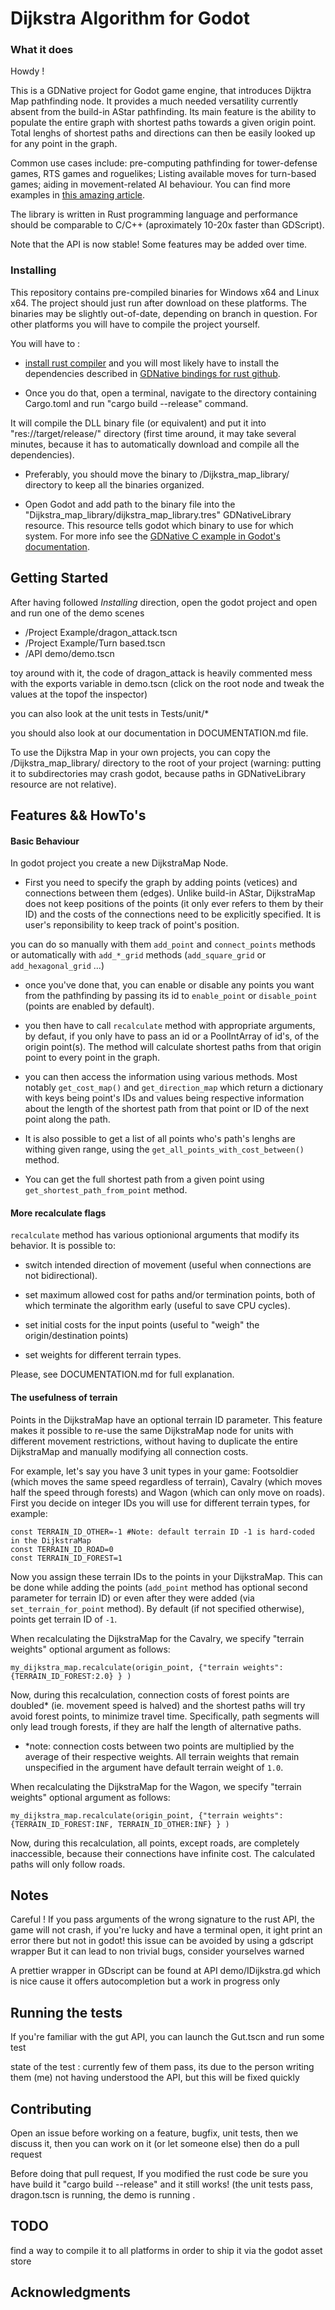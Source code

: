# Dijkstra Algorithm for Godot



### What it does

Howdy !

This is a GDNative project for Godot game engine, that introduces Dijktra Map pathfinding node. It provides a much needed versatility currently absent from the build-in AStar pathfinding. Its main feature is the ability to populate the entire graph with shortest paths towards a given origin point. Total lenghs of shortest paths and directions can then be easily looked up for any point in the graph.

Common use cases include: pre-computing pathfinding for tower-defense games, RTS games and roguelikes; Listing available moves for turn-based games; aiding in movement-related AI behaviour. You can find more examples in [this amazing article](http://www.roguebasin.com/index.php?title=Dijkstra_Maps_Visualized).

The library is written in Rust programming language and performance should be comparable to C/C++ (aproximately 10-20x faster than GDScript).

Note that the API is now stable! Some features may be added over time.


### Installing

This repository contains pre-compiled binaries for Windows x64 and Linux x64. The project should just run after download on these platforms. The binaries may be slightly out-of-date, depending on branch in question. For other platforms you will have to compile the project yourself.

You will have to : 
* [install rust compiler](https://www.rust-lang.org/tools/install) and you will most likely have to install the dependencies described in [GDNative bindings for rust github](https://github.com/GodotNativeTools/godot-rust).

* Once you do that, open a terminal, navigate to the directory containing Cargo.toml and run "cargo build --release" command.

It will compile the DLL binary file (or equivalent) and put it into "res://target/release/" directory (first time around, it may take several minutes, because it has to automatically download and compile all the dependencies). 

* Preferably, you should move the binary to /Dijkstra_map_library/ directory to keep all the binaries organized.

* Open Godot and add path to the binary file into the "Dijkstra_map_library/dijkstra_map_library.tres" GDNativeLibrary resource. This resource tells godot which binary to use for which system. For more info see the [GDNative C example in Godot's documentation](https://docs.godotengine.org/en/stable/tutorials/plugins/gdnative/gdnative-c-example.html).

## Getting Started

After having followed *Installing* direction, open the godot project and open and run one of the demo scenes 
*  /Project Example/dragon_attack.tscn
*  /Project Example/Turn based.tscn
* /API demo/demo.tscn

toy around with it, the code of dragon_attack is heavily commented
mess with the exports variable in demo.tscn (click on the root node and tweak the values at the topof the inspector)

you can also look at the unit tests in Tests/unit/*

you should also look at our documentation in DOCUMENTATION.md file.

To use the Dijkstra Map in your own projects, you can copy the /Dijkstra_map_library/ directory to the root of your project (warning: putting it to subdirectories may crash godot, because paths in GDNativeLibrary resource are not relative).

## Features && HowTo's

#### Basic Behaviour

In godot project you create a new DijkstraMap Node.
* First you need to specify the graph by adding points (vetices) and connections between them (edges). Unlike build-in AStar, DijkstraMap does not keep positions of the points (it only ever refers to them by their ID) and the costs of the connections need to be explicitly specified. It is user's reponsibility to keep track of point's position.

you can do so manually with them `add_point` and `connect_points` methods 
or automatically with `add_*_grid` methods (`add_square_grid` or `add_hexagonal_grid` ...)

* once you've done that, you can enable or disable any points  you want from the pathfinding by passing its id to `enable_point` or `disable_point` (points are enabled by default).

* you then have to call `recalculate` method with appropriate arguments, by defaut, if you only have to pass an id or a PoolIntArray of id's, of the origin point(s). The method will calculate shortest paths from that origin point to every point in the graph.

* you can then access the information using various methods. Most notably `get_cost_map()` and `get_direction_map` which return a dictionary with keys being point's IDs and values being respective information about the length of the shortest path from that point or ID of the next point along the path.

* It is also possible to get a list of all points who's path's lenghs are withing given range, using the `get_all_points_with_cost_between()` method.

* You can get the full shortest path from a given point using `get_shortest_path_from_point` method. 

#### More recalculate flags

`recalculate` method has various optionional arguments that modify its behavior. It is possible to:

* switch intended direction of movement (useful when connections are not bidirectional).

* set maximum allowed cost for paths and/or termination points, both of which terminate the algorithm early (useful to save CPU cycles).

* set initial costs for the input points (useful to "weigh" the origin/destination points)

* set weights for different terrain types.

Please, see DOCUMENTATION.md for full explanation.

#### The usefulness of terrain

Points in the DijkstraMap have an optional terrain ID parameter. This feature makes it possible to re-use the same DijkstraMap node for units with different movement restrictions, without having to duplicate the entire DijkstraMap and manually modifying all connection costs.

For example, let's say you have 3 unit types in your game: Footsoldier (which moves the same speed regardless of terrain), Cavalry (which moves half the speed through forests) and Wagon (which can only move on roads). First you decide on integer IDs you will use for different terrain types, for example:
```
const TERRAIN_ID_OTHER=-1 #Note: default terrain ID -1 is hard-coded in the DijkstraMap
const TERRAIN_ID_ROAD=0
const TERRAIN_ID_FOREST=1
```
Now you assign these terrain IDs to the points in your DijkstraMap. This can be done while adding the points (`add_point` method has optional second parameter for terrain ID) or even after they were added (via `set_terrain_for_point` method). By default (if not specified otherwise), points get terrain ID of `-1`.

When recalculating the DijkstraMap for the Cavalry, we specify "terrain weights" optional argument as follows:
```
my_dijkstra_map.recalculate(origin_point, {"terrain weights": {TERRAIN_ID_FOREST:2.0} } )
```
Now, during this recalculation, connection costs of forest points are doubled* (ie. movement speed is halved) and the shortest paths will try avoid forest points, to minimize travel time. Specifically, path segments will only lead trough forests, if they are half the length of alternative paths. 

* *note: connection costs between two points are multiplied by the average of their respective weights. All terrain weights that remain unspecified in the argument have default terrain weight of `1.0`.

When recalculating the DijkstraMap for the Wagon, we specify "terrain weights" optional argument as follows:
```
my_dijkstra_map.recalculate(origin_point, {"terrain weights": {TERRAIN_ID_FOREST:INF, TERRAIN_ID_OTHER:INF} } )
```
Now, during this recalculation, all points, except roads, are completely inaccessible, because their connections have infinite cost. The calculated paths will only follow roads.

## Notes

Careful ! If you pass arguments of the wrong signature to the rust API, the game will not crash, if you're lucky and have a terminal open, it ight print an error there but not in godot! this issue can be avoided by using a gdscript wrapper
But it can lead to non trivial bugs, consider yourselves warned



A prettier wrapper in GDscript can be found at API demo/IDijkstra.gd
which is nice cause it offers autocompletion but a work in progress only



## Running the tests

If you're familiar with the gut API, you can launch the Gut.tscn and run some test

state of the test : currently few of them pass, its due to the person writing them (me) not having understood the API, but this will be fixed quickly


## Contributing

Open an issue before working on a feature, bugfix, unit tests, then we discuss it, then you can work on it (or let someone else) then do a pull request

Before doing that pull request, If you modified the rust code be sure you have build it "cargo build --release" and it still works! (the unit tests pass, dragon.tscn is running, the demo is running .

## TODO
find a way to compile it to all platforms in order to ship it via the godot asset store


## Acknowledgments

